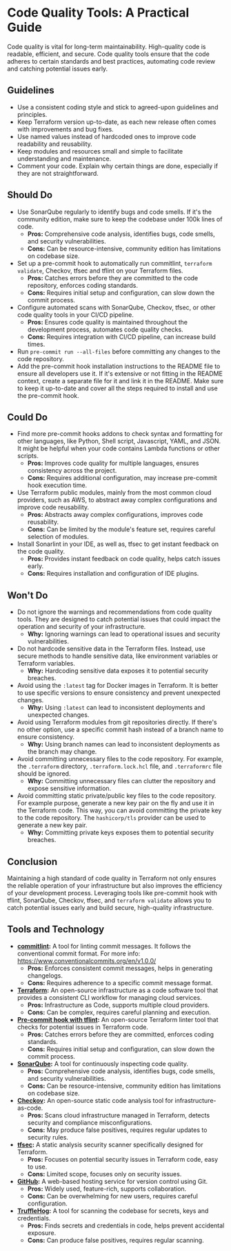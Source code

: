 # Code Quality Tools: A Practical Guide

Code quality is vital for long-term maintainability. High-quality code is readable, efficient, and secure. Code quality tools ensure that the code adheres to certain standards and best practices, automating code review and catching potential issues early.

## Guidelines

- Use a consistent coding style and stick to agreed-upon guidelines and principles.
- Keep Terraform version up-to-date, as each new release often comes with improvements and bug fixes.
- Use named values instead of hardcoded ones to improve code readability and reusability.
- Keep modules and resources small and simple to facilitate understanding and maintenance.
- Comment your code. Explain why certain things are done, especially if they are not straightforward.

## Should Do

- Use SonarQube regularly to identify bugs and code smells. If it's the community edition, make sure to keep the codebase under 100k lines of code.
  - **Pros:** Comprehensive code analysis, identifies bugs, code smells, and security vulnerabilities.
  - **Cons:** Can be resource-intensive, community edition has limitations on codebase size.
- Set up a pre-commit hook to automatically run commitlint, `terraform validate`, Checkov, tfsec and tflint on your Terraform files.
  - **Pros:** Catches errors before they are committed to the code repository, enforces coding standards.
  - **Cons:** Requires initial setup and configuration, can slow down the commit process.
- Configure automated scans with SonarQube, Checkov, tfsec, or other code quality tools in your CI/CD pipeline.
  - **Pros:** Ensures code quality is maintained throughout the development process, automates code quality checks.
  - **Cons:** Requires integration with CI/CD pipeline, can increase build times.
- Run `pre-commit run --all-files` before committing any changes to the code repository.
- Add the pre-commit hook installation instructions to the README file to ensure all developers use it. If it's extensive or not fitting in the README context, create a separate file for it and link it in the README. Make sure to keep it up-to-date and cover all the steps required to install and use the pre-commit hook.

## Could Do

- Find more pre-commit hooks addons to check syntax and formatting for other languages, like Python, Shell script, Javascript, YAML, and JSON. It might be helpful when your code contains Lambda functions or other scripts.
  - **Pros:** Improves code quality for multiple languages, ensures consistency across the project.
  - **Cons:** Requires additional configuration, may increase pre-commit hook execution time.
- Use Terraform public modules, mainly from the most common cloud providers, such as AWS, to abstract away complex configurations and improve code reusability.
  - **Pros:** Abstracts away complex configurations, improves code reusability.
  - **Cons:** Can be limited by the module's feature set, requires careful selection of modules.
- Install Sonarlint in your IDE, as well as, tfsec to get instant feedback on the code quality.
  - **Pros:** Provides instant feedback on code quality, helps catch issues early.
  - **Cons:** Requires installation and configuration of IDE plugins.

## Won't Do

- Do not ignore the warnings and recommendations from code quality tools. They are designed to catch potential issues that could impact the operation and security of your infrastructure.
  - **Why:** Ignoring warnings can lead to operational issues and security vulnerabilities.
- Do not hardcode sensitive data in the Terraform files. Instead, use secure methods to handle sensitive data, like environment variables or Terraform variables.
  - **Why:** Hardcoding sensitive data exposes it to potential security breaches.
- Avoid using the `:latest` tag for Docker images in Terraform. It is better to use specific versions to ensure consistency and prevent unexpected changes.
  - **Why:** Using `:latest` can lead to inconsistent deployments and unexpected changes.
- Avoid using Terraform modules from git repositories directly. If there's no other option, use a specific commit hash instead of a branch name to ensure consistency.
  - **Why:** Using branch names can lead to inconsistent deployments as the branch may change.
- Avoid committing unnecessary files to the code repository. For example, the `.terraform` directory, `.terraform.lock.hcl` file, and `.terraformrc` file should be ignored.
  - **Why:** Committing unnecessary files can clutter the repository and expose sensitive information.
- Avoid committing static private/public key files to the code repository. For example purpose, generate a new key pair on the fly and use it in the Terraform code. This way, you can avoid committing the private key to the code repository. The `hashicorp/tls` provider can be used to generate a new key pair.
  - **Why:** Committing private keys exposes them to potential security breaches.

## Conclusion

Maintaining a high standard of code quality in Terraform not only ensures the reliable operation of your infrastructure but also improves the efficiency of your development process. Leveraging tools like pre-commit hook with tflint, SonarQube, Checkov, tfsec, and `terraform validate` allows you to catch potential issues early and build secure, high-quality infrastructure.

## Tools and Technology

- **[commitlint](https://commitlint.js.org/#/reference-configuration):** A tool for linting commit messages. It follows the conventional commit format. For more info: https://www.conventionalcommits.org/en/v1.0.0/
  - **Pros:** Enforces consistent commit messages, helps in generating changelogs.
  - **Cons:** Requires adherence to a specific commit message format.
- **[Terraform](https://www.terraform.io/):** An open-source infrastructure as a code software tool that provides a consistent CLI workflow for managing cloud services.
  - **Pros:** Infrastructure as Code, supports multiple cloud providers.
  - **Cons:** Can be complex, requires careful planning and execution.
- **[Pre-commit hook with tflint](https://github.com/terraform-linters/tflint):** An open-source Terraform linter tool that checks for potential issues in Terraform code.
  - **Pros:** Catches errors before they are committed, enforces coding standards.
  - **Cons:** Requires initial setup and configuration, can slow down the commit process.
- **[SonarQube](https://www.sonarqube.org/):** A tool for continuously inspecting code quality.
  - **Pros:** Comprehensive code analysis, identifies bugs, code smells, and security vulnerabilities.
  - **Cons:** Can be resource-intensive, community edition has limitations on codebase size.
- **[Checkov](https://github.com/bridgecrewio/checkov):** An open-source static code analysis tool for infrastructure-as-code.
  - **Pros:** Scans cloud infrastructure managed in Terraform, detects security and compliance misconfigurations.
  - **Cons:** May produce false positives, requires regular updates to security rules.
- **[tfsec](https://github.com/tfsec/tfsec):** A static analysis security scanner specifically designed for Terraform.
  - **Pros:** Focuses on potential security issues in Terraform code, easy to use.
  - **Cons:** Limited scope, focuses only on security issues.
- **[GitHub](https://github.com/):** A web-based hosting service for version control using Git.
  - **Pros:** Widely used, feature-rich, supports collaboration.
  - **Cons:** Can be overwhelming for new users, requires careful configuration.
- **[TruffleHog](https://github.com/trufflesecurity/trufflehog):** A tool for scanning the codebase for secrets, keys and credentials.
    - **Pros:** Finds secrets and credentials in code, helps prevent accidental exposure.
    - **Cons:** Can produce false positives, requires regular scanning.